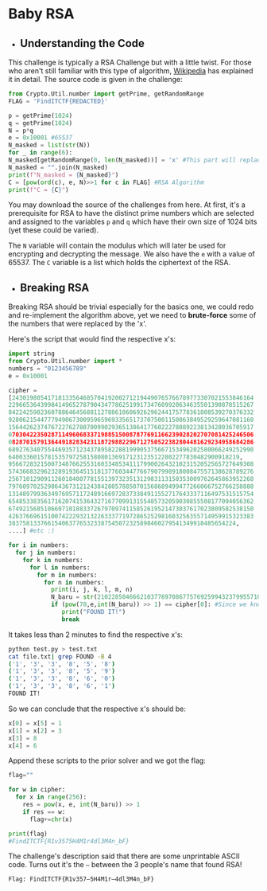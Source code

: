 # Baby RSA 

* ## Understanding the Code
This challenge is typically a RSA Challenge but with a little twist.
For those who aren't still familiar with this type of algorithm, [Wikipedia](https://en.wikipedia.org/wiki/RSA_(cryptosystem))
has explained it in detail.
The source code is given in the challenge:
```python
from Crypto.Util.number import getPrime, getRandomRange
FLAG = 'FindITCTF{REDACTED}'

p = getPrime(1024)
q = getPrime(1024)
N = p*q
e = 0x10001 #65537
N_masked = list(str(N))
for _ in range(6):
N_masked[getRandomRange(0, len(N_masked))] = 'x' #This part will replace certain number from N with 'x'
N_masked = "".join(N_masked)
print(f"N_masked = {N_masked}")
C = [pow(ord(c), e, N)>>1 for c in FLAG] #RSA Algorithm
print(f"C = {C}")
```
You may download the source of the challenges from here.
At first, it's a prerequisite for RSA to have the distinct prime numbers which
are selected and assigned to the variables `p` and `q` which have their own
size of 1024 bits (yet these could be varied).

The `N` variable will contain the modulus which will later be used for encrypting and
decrypting the message. We also have the `e` with a value of 65537.
The `C` variable is a list which holds the ciphertext of the RSA.

* ## Breaking RSA
Breaking RSA should be trivial especially for the basics one, we could redo and re-implement
the algorithm above, yet we need to **brute-force** some of the numbers that were replaced by 
the 'x'.

Here's the script that would find the respective x's:
```python
import string
from Crypto.Util.number import *
numbers = "0123456789"
e = 0x10001

cipher =
[24301980541718133564685704192002712194490765766789773307021553846164
229665364399841496527879043477862519917347609920634635501390878515267
842242598236078864645688112788610606926296244175778361808539270376332
928062154477794906730095965969335651737075001150863849529259647081160
156442623747672276278070099029365138641776022278089223813428036705917
070304223502871149606833719885150087877691166239028202707081425246506
082870157913644918283423118729882296712750522382804481629234958684286
689276340755446935712343789582288199905375667153496202580066249252990
64003360157815357972581580801369171231235122802277830482900918219,
956672832150073487662553160334853411179900264321023152052565727649308
574366832962328919364515181377603447766790799891800847557138628789276
256710129091126018400778155139732351312983113150353009762645863952268
797609702529864367312124384280578850701568689499477266066752766258888
131489799363497695711724891669728373384911552717643337116497531515754
654853383561716207415364327167709913155485732059030855508177094056362
674921568510660710188337267970974115852619521473037617023809582538150
426376696151007422293213226333771972865252981603256355714959915323383
3837581337661540637765323387545072325898460279541349918485654224,
....] #etc :)

for i in numbers:
  for j in numbers:
    for k in numbers:
      for l in numbers:
        for m in numbers:
          for n in numbers:
            print(i, j, k, l, m, n)
            N_baru = str(21022850466621037769708677576925994323799557100753480004047244311247904448349530332497012095272352769059840683329533206682874110) + i + str(289126845969366352627121095133697653792615564277853968085374458187497270011357018991524922740682560909276968423432230525022773410732626759045003404453844514854089059052168106105408307) + j + str(70802712764976697277408322943223343255363381115432845840845941253305324016139244019454699910693785375999481543635730084790753124753680354721534315616158297852604043938719783) + k + str(73397) + l +str(46442242145088603060181358033531883703753) + m + str(3374330449276881764159676919120402711238866891557) + n + str(60413515481545371406947204366503)
            if (pow(70,e,int(N_baru)) >> 1) == cipher[0]: #Since we know the flag starts with 'F' and ord('F') == 70 :) We could use it for a faster search
               print("FOUND IT!")
               break
```

It takes less than 2 minutes to find the respective x's:
```bash
python test.py > test.txt
cat file.txt| grep FOUND -B 4
('1', '3', '3', '8', '5', '8')
('1', '3', '3', '8', '5', '9')
('1', '3', '3', '8', '6', '0')
('1', '3', '3', '8', '6', '1')
FOUND IT!
```

So we can conclude that the respective x's should be:
```python
x[0] = x[5] = 1
x[1] = x[2] = 3
x[3] = 8
x[4] = 6
```

Append these scripts to the prior solver and we got the flag:
```python
flag=""

for w in cipher:
  for x in range(256):
    res = pow(x, e, int(N_baru)) >> 1
    if res == w:
      flag+=chr(x)

print(flag)
#FindITCTF{R1v3575H4M1r4dl3M4n_bF}
```

The challenge's description said that there are some unprintable ASCII code.
Turns out it's the `–` between the 3 people's name that found RSA!

`Flag: FindITCTF{R1v357–5H4M1r–4dl3M4n_bF}`
